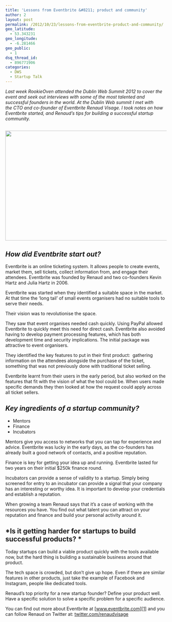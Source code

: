 ```yaml
---
title: 'Lessons from Eventbrite &#8211; product and community'
author: 2
layout: post
permalink: /2012/10/23/lessons-from-eventbrite-product-and-community/
geo_latitude:
  - 53.343231
geo_longitude:
  - -6.281466
geo_public:
  - 1
dsq_thread_id:
  - 896771906
categories:
  - DWS
  - Startup Talk
---
```

*Last week RookieOven attended the Dublin Web Summit 2012 to cover the event and seek out interviews with some of the most talented and successful founders in the world. At the Dublin Web summit I met with the CTO and co-founder of Eventbrite Renaud Visage. I took notes on how Eventbrite started, and Renaud&#8217;s tips for building a successful startup community.*

## <img class="alignnone size-full wp-image-7091" title="renaud-visage-eventbrite" src="http://www.rookieoven.com/wp-content/uploads/2012/10/renaud-visage-eventbrite.jpg" alt="" width="550" height="343" />

## *How did Eventbrite start out?*

Eventbrite is an online ticketing system. It allows people to create events, market them, sell tickets, collect information from, and engage their attendees. Eventbrite was founded by Renaud and two co-founders Kevin Hartz and Julia Hartz in 2006.

Eventbrite was started when they identified a suitable space in the market. At that time the &#8216;long tail&#8217; of small events organisers had no suitable tools to serve their needs.

Their vision was to revolutionise the space.

They saw that event organises needed cash quickly. Using PayPal allowed Eventbrite to quickly meet this need for direct cash. Eventbrite also avoided having to develop payment processing features, which has both development time and security implications. The initial package was attractive to event organisers.

They identified the key features to put in their first product:  gathering information on the attendees alongside the purchase of the ticket, something that was not previously done with traditional ticket selling.

Eventbrite learnt from their users in the early period, but also worked on the features that fit with the vision of what the tool could be. When users made specific demands they then looked at how the request could apply across all ticket sellers.

## *Key ingredients of a startup community?*

  * Mentors
  * Finance
  * Incubators

Mentors give you access to networks that you can tap for experience and advice. Eventbrite was lucky in the early days, as the co-founders has already built a good network of contacts, and a positive reputation.

Finance is key for getting your idea up and running. Eventbrite lasted for two years on their initial $250k finance round.

Incubators can provide a sense of validity to a startup. Simply being screened for entry to an incubator can provide a signal that your company has an interesting or worthy idea. It is important to develop your credentials and establish a reputation.

When growing a team Renaud says that it&#8217;s a case of working with the resources you have. You find out what talent you can attract on your reputation and finance and build your personal activity around it.

## *Is it getting harder for startups to build successful products? *

Today startups can build a viable product quickly with the tools available now, but the hard thing is building a sustainable business around that product.

The tech space is crowded, but don&#8217;t give up hope. Even if there are similar features in other products, just take the example of Facebook and Instagram, people like dedicated tools.

Renaud&#8217;s top priority for a new startup founder? Define your product well. Have a specific solution to solve a specific problem for a specific audience.

You can find out more about Eventbrite at [www.eventbrite.com][1] and you can follow Renaud on Twitter at: [twitter.com/renaudvisage][2]

 [1]: http://www.eventbrite.com
 [2]: http://twitter.com/renaudvisage
